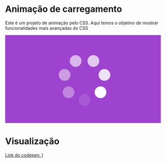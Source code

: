 # Animação de carregamento

Este é um projeto de animação pelo CSS. 
Aqui temos o objetivo de mostrar funcionalidades mais avançadas do CSS

![Gif da Animação](animation.gif)

# Visualização

[Link do codepen: ](https://codepen.io/Pablo-Nobrega/pen/MWdjdXr))
